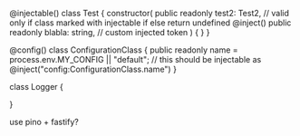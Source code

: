 
@injectable()
class Test {
    constructor(
        public readonly test2: Test2, // valid only if class marked with injectable if else return undefined
        @inject() public readonly blabla: string, // custom injected token
    ) { }
}

@config()
class ConfigurationClass {
    public readonly name = process.env.MY_CONFIG || "default"; // this should be injectable as @inject("config:ConfigurationClass.name")
}

class Logger {

}


use pino + fastify?
